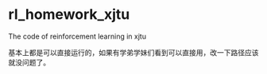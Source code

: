 # rl_homework_xjtu
The code of reinforcement learning in xjtu

基本上都是可以直接运行的，如果有学弟学妹们看到可以直接用，改一下路径应该就没问题了。
